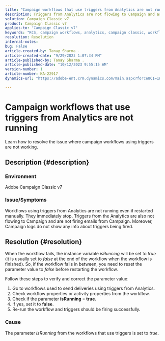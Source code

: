 ```yaml
---
title: "Campaign workflows that use triggers from Analytics are not running"
description: Triggers from Analytics are not flowing to Campaign and are not sending emails from Campaign.
solution: Campaign Classic v7
product: Campaign Classic v7
applies-to: "Campaign Classic v7"
keywords: "KCS, campaign workflows, analytics, campaign classic, workflow, triggers, isRunning"
resolution: Resolution
internal-notes: 
bug: False
article-created-by: Tanay Sharma .
article-created-date: "9/29/2023 1:07:34 PM"
article-published-by: Tanay Sharma .
article-published-date: "10/12/2023 9:55:15 AM"
version-number: 1
article-number: KA-22917
dynamics-url: "https://adobe-ent.crm.dynamics.com/main.aspx?forceUCI=1&pagetype=entityrecord&etn=knowledgearticle&id=e0b69a23-c95e-ee11-be6f-6045bd0065f9"

---
```

# Campaign workflows that use triggers from Analytics are not running


Learn how to resolve the issue where campaign workflows using triggers are not working.

## Description {#description}


### Environment

Adobe Campaign Classic v7



### Issue/Symptoms

Workflows using triggers from Analytics are not running even if restarted manually. They immediately stop. Triggers from the Analytics are also not flowing to Campaign and are not firing emails from Campaign. Moreover, Campaign logs do not show any info about triggers being fired.


## Resolution {#resolution}


When the workflow fails, the instance variable *isRunning* will be set to *true* (it is usually set to *false* at the end of the workflow when the workflow is finished). So, if the workflow fails in between, you need to reset the parameter value to *false* before restarting the workflow.

Follow these steps to verify and correct the parameter value:

1. Go to workflows used to send deliveries using triggers from Analytics.
2. Check workflow properties or activity properties from the workflow.
3. Check if the parameter <b>isRunning </b>= <b>true</b>.
4. If yes, set it to <b>false</b>.
5. Re-run the workflow and triggers should be firing successfully.


### Cause

The parameter *isRunning* from the workflows that use triggers is set to *true*.
